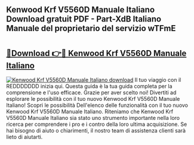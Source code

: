 ## Kenwood Krf V5560D Manuale Italiano Download gratuit PDF - Part-XdB Italiano Manuale del proprietario del servizio wTFmE

# <h2><a href="http://dfggju.blite.top/?on=Kenwood+Krf+V5560D+Manuale+Italiano">🔗Download 👉🔴 Kenwood Krf V5560D Manuale Italiano</a></h2>

[![Kenwood Krf V5560D Manuale Italiano download](https://i.imgur.com/lujVjoI.png)](http://dfggju.blite.top/?on=Kenwood+Krf+V5560D+Manuale+Italiano)
Il tuo viaggio con il REDDDDDDD inizia qui. Questa guida è la tua guida completa per la comprensione e l'uso efficace. Grazie per aver scelto noi! Divertiti ad esplorare le possibilità con il tuo nuovo Kenwood Krf V5560D Manuale Italiano! Scopri le possibilità Dell'elenco delle funzionalità con il tuo nuovo Kenwood Krf V5560D Manuale Italiano. Riteniamo che Kenwood Krf V5560D Manuale Italiano sia stato uno strumento importante nella loro ricerca per comprendere i pro e i contro della loro ultima acquisizione. Se hai bisogno di aiuto o chiarimenti, il nostro team di assistenza clienti sarà lieto di aiutarti.

